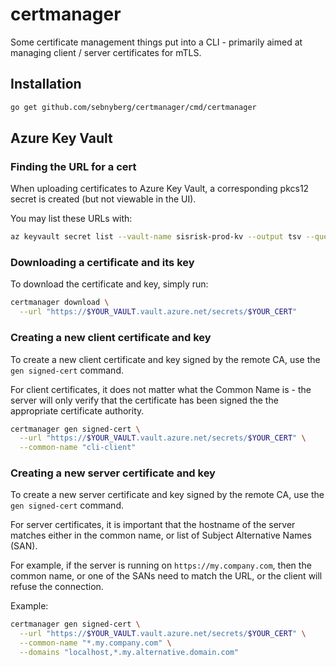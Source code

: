 # certmanager

Some certificate management things put into a CLI - primarily aimed at managing client / server certificates for mTLS.

## Installation

```bash
go get github.com/sebnyberg/certmanager/cmd/certmanager
```

## Azure Key Vault

### Finding the URL for a cert

When uploading certificates to Azure Key Vault, a corresponding pkcs12 secret is created (but not viewable in the UI).

You may list these URLs with:

```bash
az keyvault secret list --vault-name sisrisk-prod-kv --output tsv --query '[?contentType == "application/x-pkcs12"].id'
```

### Downloading a certificate and its key

To download the certificate and key, simply run:

```bash
certmanager download \
  --url "https://$YOUR_VAULT.vault.azure.net/secrets/$YOUR_CERT"
```

### Creating a new client certificate and key

To create a new client certificate and key signed by the remote CA, use the `gen signed-cert` command.

For client certificates, it does not matter what the Common Name is - the server will only verify that the certificate has been signed the the appropriate certificate authority.

```bash
certmanager gen signed-cert \
  --url "https://$YOUR_VAULT.vault.azure.net/secrets/$YOUR_CERT" \
  --common-name "cli-client"
```

### Creating a new server certificate and key

To create a new server certificate and key signed by the remote CA, use the `gen signed-cert` command.

For server certificates, it is important that the hostname of the server matches either in the common name, or list of Subject Alternative Names (SAN).

For example, if the server is running on `https://my.company.com`, then the common name, or one of the SANs need to match the URL, or the client will refuse the connection.

Example:

```bash
certmanager gen signed-cert \
  --url "https://$YOUR_VAULT.vault.azure.net/secrets/$YOUR_CERT" \
  --common-name "*.my.company.com" \
  --domains "localhost,*.my.alternative.domain.com"
```
